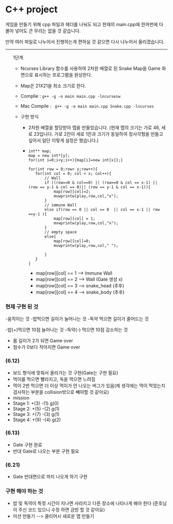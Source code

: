 # C++ project


게임을 만들기 위해 cpp 파일과 헤더를 나눠도 되고 현재의 main.cpp에 한꺼번에 다 몰아 넣어도 큰 무리는 없을 것 같습니다.

만약 여러 파일로 나누어서 진행하는게 편하실 것 같으면 다시 나누어서 올리겠습니다. 

-------

<ul>1단계

+ Ncurses Library 함수를 사용하여 2차원 배열로 된 Snake Map을 Game 화면으로 표시하는 프로그램을 완성한다. 
+ Map은 21X21을 최소 크기로 한다.
+ Complie : <code>g++ -g -o main main.cpp -lncursesw </code>
+ Mac Compile : <code> g++ -g -o main main.cpp Snake.cpp -lncurses </code>

+ 구현 방식
  +  2차원 배열을 할당받아 맵을 만들었습니다. (현재 맵의 크기는 가로 46, 세로 23입니다. 가로 2칸이 세로 1칸과 크기가 동일하여 정사각형을 만들고 싶어서 일단 이렇게 설정은 했습니다.)
  
  +  ~~~ 
     int** map;
     map = new int*[y];
     for(int i=0;i<y;i++){map[i]=new int[x]};}
     
     for(int row = 0;row< y;row++){
        for(int col = 0; col < x; col++){
            // Wall
            if ((row==0 & col==0) || (row==0 & col == x-1) || (row == y-1 & col == 0)|| (row == y-1 & col == x-1)){
                map[row][col]=2;
                mvwprintw(play,row,col,"x");
            }
            // immune Wall
            else if(row == 0 || col == 0  || col == x-1 || row ==y-1 ){
                map[row][col] = 1;
                mvwprintw(play,row,col,"x");  
            }
            // empty space
            else{
                map[row][col]=0;
                mvwprintw(play,row,col," ");  

            }
        }
     }
     ~~~
     + map[row][col] == 1 --> Immune Wall
     + map[row][col] == 2 --> Wall (Gate 생성 x)
     + map[row][col] == 3 --> snake_head (추후)
     + map[row][col] == 4 --> snake_body (추후)
</ul>


### 현재 구현 된 것

-움직이는 것
-밥먹으면 길이가 늘어나는 것
-독약 먹으면 길이가 줄어드는 것

-밥(+)먹으면 10점 늘어나는 것
-독약(-) 먹으면 10점 감소하는 것

- 몸 길이가 2가 되면 Game over
- 점수가 0보다 작아지면 Game over
### (6.12)
- 보드 형식에 맞춰서 올라가는 것 구현(Gate는 구현 필요)
- 먹이를 먹으면 빨라지고, 독을 먹으면 느려짐
- 먹이 2번 먹으면 더 이상 먹이가 안 나오는 버그가 있음(제 생각에는 먹이 먹었는지 검사하는 부분을 collision밖으로 빼야할 것 같아요)
- mission
- Stage 1: +(3) -(1) g(0)
- Stage 2: +(5) -(2) g(1)
- Stage 3: +(7) -(3) g(1)
- Stage 4: +(9) -(4) g(2)

### (6.13)
- Gate 구현 완료
- 반대 Gate로 나오는 부분 구현 필요

### (6.21) 
- Gate 반대편으로 까지 나오게 하기 구현


### 구현 해야 하는 것
- 밥 및 독약이 특정 시간이 지나면 사라지고 다른 장소에 나타나게 해야 한다 (준호님이 주신 코드 있으니 수정 하면 금방 할 것 같아요)
- 미션 만들기 --> 클리어시 새로운 맵 만들기
 






